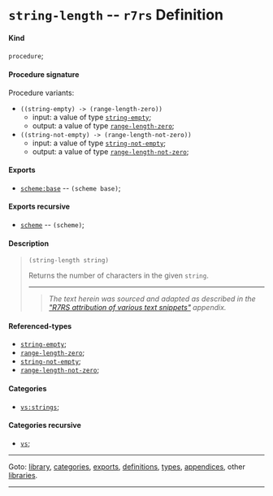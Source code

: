 

<a id='definition__r7rs__string-length'></a>

# `string-length` -- `r7rs` Definition


<a id='definition__r7rs__string-length__kind'></a>

#### Kind

`procedure`;


<a id='definition__r7rs__string-length__procedure-signature'></a>

#### Procedure signature

Procedure variants:
 * `((string-empty) -> (range-length-zero))`
   * input: a value of type [`string-empty`](../../r7rs/types/string-empty.md#type__r7rs__string-empty);
   * output: a value of type [`range-length-zero`](../../r7rs/types/range-length-zero.md#type__r7rs__range-length-zero);
 * `((string-not-empty) -> (range-length-not-zero))`
   * input: a value of type [`string-not-empty`](../../r7rs/types/string-not-empty.md#type__r7rs__string-not-empty);
   * output: a value of type [`range-length-not-zero`](../../r7rs/types/range-length-not-zero.md#type__r7rs__range-length-not-zero);


<a id='definition__r7rs__string-length__exports'></a>

#### Exports

 * [`scheme:base`](../../r7rs/exports/scheme_3a_base.md#export__r7rs__scheme_3a_base) -- `(scheme base)`;


<a id='definition__r7rs__string-length__exports-recursive'></a>

#### Exports recursive

 * [`scheme`](../../r7rs/exports/scheme.md#export__r7rs__scheme) -- `(scheme)`;


<a id='definition__r7rs__string-length__description'></a>

#### Description

> ````
> (string-length string)
> ````
> 
> 
> Returns the number of characters in the given `string`.
> 
> 
> ----
> > *The text herein was sourced and adapted as described in the ["R7RS attribution of various text snippets"](../../r7rs/appendices/attribution.md#appendix__r7rs__attribution) appendix.*


<a id='definition__r7rs__string-length__referenced-types'></a>

#### Referenced-types

 * [`string-empty`](../../r7rs/types/string-empty.md#type__r7rs__string-empty);
 * [`range-length-zero`](../../r7rs/types/range-length-zero.md#type__r7rs__range-length-zero);
 * [`string-not-empty`](../../r7rs/types/string-not-empty.md#type__r7rs__string-not-empty);
 * [`range-length-not-zero`](../../r7rs/types/range-length-not-zero.md#type__r7rs__range-length-not-zero);


<a id='definition__r7rs__string-length__categories'></a>

#### Categories

 * [`vs:strings`](../../r7rs/categories/vs_3a_strings.md#category__r7rs__vs_3a_strings);


<a id='definition__r7rs__string-length__categories-recursive'></a>

#### Categories recursive

 * [`vs`](../../r7rs/categories/vs.md#category__r7rs__vs);

----

Goto: [library](../../r7rs/_index.md#library__r7rs), [categories](../../r7rs/categories/_index.md#toc__r7rs__categories), [exports](../../r7rs/exports/_index.md#toc__r7rs__exports), [definitions](../../r7rs/definitions/_index.md#toc__r7rs__definitions), [types](../../r7rs/types/_index.md#toc__r7rs__types), [appendices](../../r7rs/appendices/_index.md#toc__r7rs__appendices), other [libraries](../../_libraries.md#toc__libraries).

----

